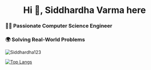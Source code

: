 <h1 align="center">Hi 👋, Siddhardha Varma here</h1>
<h3 > 👨‍💻 Passionate Computer Science Engineer</h3></h3>
  <h3 >  🌍 Solving Real-World Problems</h3>
 


<!-- Streak -->
<img align="center" src="https://github-readme-streak-stats.herokuapp.com/?user=Siddhardha123&theme=dark" alt="Siddhardha123" /></p>

[![Top Langs](https://github-readme-stats.vercel.app/api/top-langs/?username=Siddhardha123&layout=pie)](https://github.com/anuraghazra/github-readme-stats)





